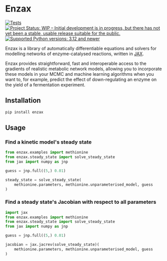 # Enzax

[![Tests](https://github.com/dtu-qmcm/enzax/actions/workflows/run_tests.yml/badge.svg)](https://github.com/dtu-qmcm/actions/workflows/run_tests.yml)
[![Project Status: WIP – Initial development is in progress, but there has not yet been a stable, usable release suitable for the public.](https://www.repostatus.org/badges/latest/wip.svg)](https://www.repostatus.org/#wip)
[![Supported Python versions: 3.12 and newer](https://img.shields.io/badge/python->=3.12-blue.svg)](https://www.python.org/)

Enzax is a library of automatically differentiable equations and solvers for modelling networks of enzyme-catalysed reactions, written in [JAX](https://jax.readthedocs.io/en/latest/).

Enzax provides straightforward, fast and interoperable access to the gradients of realistic metabolic network models, allowing you to incorporate these models in your MCMC and machine learning algorithms when you want to, for example, predict the effect of down-regulating an enzyme on the yield of a fermentation experiment. 

## Installation

```sh
pip install enzax 
```

## Usage

### Find a kinetic model's steady state

```python
from enzax.examples import methionine
from enzax.steady_state import solve_steady_state
from jax import numpy as jnp

guess = jnp.full((5,) 0.01)

steady_state = solve_steady_state(
    methionine.parameters, methionine.unparameterised_model, guess
)
```

### Find a steady state's Jacobian with respect to all parameters

```python
import jax
from enzax.examples import methionine
from enzax.steady_state import solve_steady_state
from jax import numpy as jnp

guess = jnp.full((5,) 0.01)

jacobian = jax.jacrev(solve_steady_state)(
    methionine.parameters, methionine.unparameterised_model, guess
)
```
